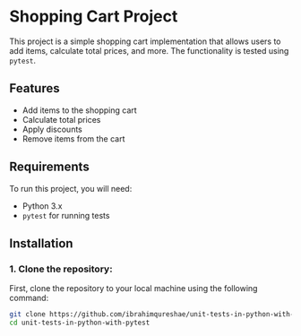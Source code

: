 # Shopping Cart Project

This project is a simple shopping cart implementation that allows users to add items, calculate total prices, and more. The functionality is tested using `pytest`.

## Features

- Add items to the shopping cart
- Calculate total prices
- Apply discounts
- Remove items from the cart

## Requirements

To run this project, you will need:

- Python 3.x
- `pytest` for running tests

## Installation

### 1. Clone the repository:

First, clone the repository to your local machine using the following command:

```bash
git clone https://github.com/ibrahimqureshae/unit-tests-in-python-with-pytest.git
cd unit-tests-in-python-with-pytest
